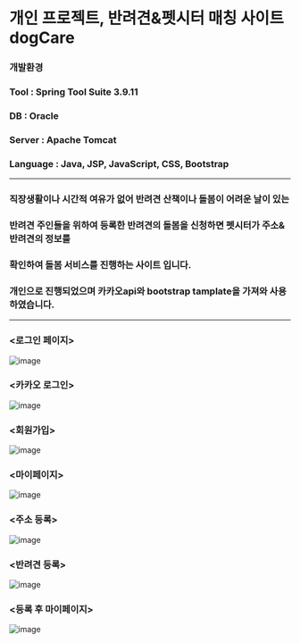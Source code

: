 # 개인 프로젝트, 반려견&펫시터 매칭 사이트 dogCare
### 개발환경
### Tool : Spring Tool Suite 3.9.11
### DB : Oracle
### Server : Apache Tomcat
### Language : Java, JSP, JavaScript, CSS, Bootstrap
***
### 직장생활이나 시간적 여유가 없어 반려견 산책이나 돌봄이 어려운 날이 있는 
### 반려견 주인들을 위하여 등록한 반려견의 돌봄을 신청하면 펫시터가 주소&반려견의 정보를 
### 확인하여 돌봄 서비스를 진행하는 사이트 입니다.
### 개인으로 진행되었으며 카카오api와 bootstrap tamplate을 가져와 사용하였습니다.
***
### <로그인 페이지>
![image](https://user-images.githubusercontent.com/102139584/175505616-9f8e80c2-a94e-4355-bbaf-3ed31c780d66.png)
###  
### <카카오 로그인>
![image](https://user-images.githubusercontent.com/102139584/175492692-559c30d9-9d84-41df-bce7-7b5e97f86580.png)
###
### <회원가입>
![image](https://user-images.githubusercontent.com/102139584/175502803-8bd58cb6-d8c5-424f-88b8-9fce87ca0669.png)
###
### <마이페이지>
![image](https://user-images.githubusercontent.com/102139584/175503026-360ac4f3-b05c-4437-880a-4369d1e07cac.png)
###
### <주소 등록>
![image](https://user-images.githubusercontent.com/102139584/175505718-c189af9b-5560-491d-8171-657d323ef347.png)
###
### <반려견 등록>
![image](https://user-images.githubusercontent.com/102139584/175512484-96262d00-0521-4c60-9198-cab2fb65765e.png)
###
### <등록 후 마이페이지>
![image](https://user-images.githubusercontent.com/102139584/175512656-d99f006e-b8a1-406a-b8cf-eb8e9a5c6da3.png)
###
